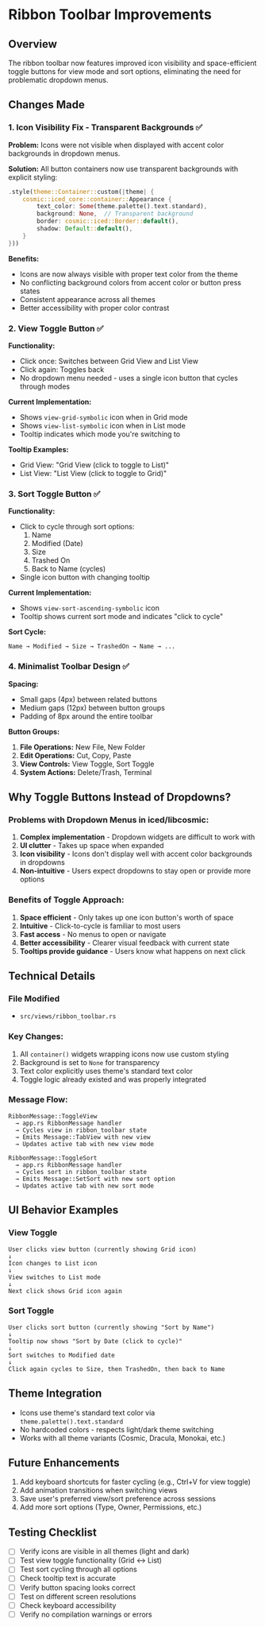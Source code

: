 # Ribbon Toolbar Improvements

## Overview
The ribbon toolbar now features improved icon visibility and space-efficient toggle buttons for view mode and sort options, eliminating the need for problematic dropdown menus.

## Changes Made

### 1. **Icon Visibility Fix - Transparent Backgrounds** ✅
**Problem:** Icons were not visible when displayed with accent color backgrounds in dropdown menus.

**Solution:** All button containers now use transparent backgrounds with explicit styling:
```rust
.style(theme::Container::custom(|theme| {
    cosmic::iced_core::container::Appearance {
        text_color: Some(theme.palette().text.standard),
        background: None,  // Transparent background
        border: cosmic::iced::Border::default(),
        shadow: Default::default(),
    }
}))
```

**Benefits:**
- Icons are now always visible with proper text color from the theme
- No conflicting background colors from accent color or button press states
- Consistent appearance across all themes
- Better accessibility with proper color contrast

### 2. **View Toggle Button** ✅
**Functionality:**
- Click once: Switches between Grid View and List View
- Click again: Toggles back
- No dropdown menu needed - uses a single icon button that cycles through modes

**Current Implementation:**
- Shows `view-grid-symbolic` icon when in Grid mode
- Shows `view-list-symbolic` icon when in List mode
- Tooltip indicates which mode you're switching to

**Tooltip Examples:**
- Grid View: "Grid View (click to toggle to List)"
- List View: "List View (click to toggle to Grid)"

### 3. **Sort Toggle Button** ✅
**Functionality:**
- Click to cycle through sort options:
  1. Name
  2. Modified (Date)
  3. Size
  4. Trashed On
  5. Back to Name (cycles)
- Single icon button with changing tooltip

**Current Implementation:**
- Shows `view-sort-ascending-symbolic` icon
- Tooltip shows current sort mode and indicates "click to cycle"

**Sort Cycle:**
```
Name → Modified → Size → TrashedOn → Name → ...
```

### 4. **Minimalist Toolbar Design** ✅
**Spacing:**
- Small gaps (4px) between related buttons
- Medium gaps (12px) between button groups
- Padding of 8px around the entire toolbar

**Button Groups:**
1. **File Operations:** New File, New Folder
2. **Edit Operations:** Cut, Copy, Paste
3. **View Controls:** View Toggle, Sort Toggle
4. **System Actions:** Delete/Trash, Terminal

## Why Toggle Buttons Instead of Dropdowns?

### Problems with Dropdown Menus in iced/libcosmic:
1. **Complex implementation** - Dropdown widgets are difficult to work with
2. **UI clutter** - Takes up space when expanded
3. **Icon visibility** - Icons don't display well with accent color backgrounds in dropdowns
4. **Non-intuitive** - Users expect dropdowns to stay open or provide more options

### Benefits of Toggle Approach:
1. **Space efficient** - Only takes up one icon button's worth of space
2. **Intuitive** - Click-to-cycle is familiar to most users
3. **Fast access** - No menus to open or navigate
4. **Better accessibility** - Clearer visual feedback with current state
5. **Tooltips provide guidance** - Users know what happens on next click

## Technical Details

### File Modified
- `src/views/ribbon_toolbar.rs`

### Key Changes:
1. All `container()` widgets wrapping icons now use custom styling
2. Background is set to `None` for transparency
3. Text color explicitly uses theme's standard text color
4. Toggle logic already existed and was properly integrated

### Message Flow:
```
RibbonMessage::ToggleView 
  → app.rs RibbonMessage handler
  → Cycles view in ribbon_toolbar state
  → Emits Message::TabView with new view
  → Updates active tab with new view mode

RibbonMessage::ToggleSort
  → app.rs RibbonMessage handler
  → Cycles sort in ribbon_toolbar state
  → Emits Message::SetSort with new sort option
  → Updates active tab with new sort mode
```

## UI Behavior Examples

### View Toggle
```
User clicks view button (currently showing Grid icon)
↓
Icon changes to List icon
↓
View switches to List mode
↓
Next click shows Grid icon again
```

### Sort Toggle
```
User clicks sort button (currently showing "Sort by Name")
↓
Tooltip now shows "Sort by Date (click to cycle)"
↓
Sort switches to Modified date
↓
Click again cycles to Size, then TrashedOn, then back to Name
```

## Theme Integration
- Icons use theme's standard text color via `theme.palette().text.standard`
- No hardcoded colors - respects light/dark theme switching
- Works with all theme variants (Cosmic, Dracula, Monokai, etc.)

## Future Enhancements
1. Add keyboard shortcuts for faster cycling (e.g., Ctrl+V for view toggle)
2. Add animation transitions when switching views
3. Save user's preferred view/sort preference across sessions
4. Add more sort options (Type, Owner, Permissions, etc.)

## Testing Checklist
- [ ] Verify icons are visible in all themes (light and dark)
- [ ] Test view toggle functionality (Grid ↔ List)
- [ ] Test sort cycling through all options
- [ ] Check tooltip text is accurate
- [ ] Verify button spacing looks correct
- [ ] Test on different screen resolutions
- [ ] Check keyboard accessibility
- [ ] Verify no compilation warnings or errors

